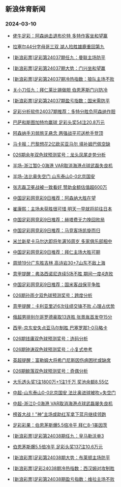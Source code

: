 ## 新浪体育新闻 
### 2024-03-10

+ [佬牛足彩：阿森纳击退布伦特 多特作客坐和望赢](https://sports.sina.com.cn/l/2024-03-09/doc-inamsqhy6495945.shtml)

+ [拉塞尔44分字母哥三双 湖人险胜雄鹿重回第九](https://sports.sina.com.cn/basketball/nba/2024-03-09/doc-inamsywr8007410.shtml)

+ [[新浪彩票]足彩第24037期任九：曼联主场防平](https://sports.sina.com.cn/l/2024-03-09/doc-inamrtcf8692750.shtml)

+ [[新浪彩票]足彩第24037期大势：门兴坐和望赢](https://sports.sina.com.cn/l/2024-03-09/doc-inamrtca7633698.shtml)

+ [[新浪彩票]足彩第24037期冷热指数：狼队主场不败](https://sports.sina.com.cn/l/2024-03-09/doc-inamrnvh2017223.shtml)

+ [关小刀任九：拜仁莱比锡做胆 伯恩茅斯门兴防冷](https://sports.sina.com.cn/l/2024-03-09/doc-inamtfet3933628.shtml)

+ [[新浪彩票]足彩第24037期盈亏指数：国米需防平](https://sports.sina.com.cn/l/2024-03-09/doc-inamrtck6961159.shtml)

+ [足彩分析软件24037期推荐：多特分胜负阿森纳作胆](https://sports.sina.com.cn/l/2024-03-09/doc-inamsqhv8225477.shtml)

+ [巴萨和斯图加特均赢球 足彩头奖54注20.8万元](https://sports.sina.com.cn/l/2024-03-09/doc-inamsqhu1445059.shtml)

+ [阿森纳手刃弱旅无悬念 两强战平可送枪手登顶](https://sports.sina.com.cn/l/2024-03-09/doc-inamqrrq8088149.shtml)

+ [马卡报：巴黎想花2亿欧买亚马尔 填补姆巴佩空缺](https://sports.sina.com.cn/g/laliga/2024-03-09/doc-inamtrun5946834.shtml)

+ [026期余年双色球预测奖号：龙头凤尾走势分析](https://sports.sina.com.cn/l/2024-03-09/doc-inamqvxq2254611.shtml)

+ [半场-浙江暂0-0海港 VAR取消海港点球武磊失良机](https://sports.sina.com.cn/china/j/2024-03-09/doc-inamtwaf7550624.shtml)

+ [半场-法比奥失空门 山东泰山0-0北京国安](https://sports.sina.com.cn/china/j/2024-03-09/doc-inamtwae0773422.shtml)

+ [张志磊卫冕战被一致看好 赞助金额估值超600万](https://sports.sina.com.cn/others/boxing/2024-03-09/doc-inamrtce1915534.shtml)

+ [中国足彩网竞彩9日推荐：阿森纳大胜在望](https://sports.sina.com.cn/l/2024-03-09/doc-inamtfep7890846.shtml)

+ [崔康熙：主场未获胜很可惜 明天一早就将前往日本](https://sports.sina.com.cn/china/j/2024-03-09/doc-inamtwae0781012.shtml)

+ [中国足彩网竞彩9日推荐：赫塔费无力挽回败局](https://sports.sina.com.cn/l/2024-03-09/doc-inamtfen1113996.shtml)

+ [中国足彩网竞彩9日推荐：马竞客场凯旋而归](https://sports.sina.com.cn/l/2024-03-09/doc-inamtfep7890643.shtml)

+ [米兰新星卡马尔达即将年满16周岁 多家俱乐部相中](https://sports.sina.com.cn/g/seriea/2024-03-09/doc-inamtruh0901756.shtml)

+ [中国足彩网竞彩9日推荐：拜仁主场大胜可期](https://sports.sina.com.cn/l/2024-03-09/doc-inamtfep7890370.shtml)

+ [周琦19分广东胜吉林 高诗岩30+7山东不敌上海](https://sports.sina.com.cn/basketball/cba/2024-03-09/doc-inamtwae0778242.shtml)

+ [意甲提醒：弗洛西诺尼连续5场不胜 期间一度4连败](https://sports.sina.com.cn/l/2024-03-09/doc-inamsywv4045004.shtml)

+ [中国足彩网竞彩9日推荐：国米客战保平争胜](https://sports.sina.com.cn/l/2024-03-09/doc-inamtfen1114427.shtml)

+ [026期孙雨夕双色球预测奖号：跨度分析](https://sports.sina.com.cn/l/2024-03-09/doc-inamqvxr9029809.shtml)

+ [意甲提醒：卡利亚里近6次往绩交锋不败 心理占优势](https://sports.sina.com.cn/l/2024-03-09/doc-inamsywv4044603.shtml)

+ [俄超男排别尔哥罗德豪取13连胜 张景胤首发夺15分](https://sports.sina.com.cn/others/volleyball/2024-03-09/doc-inamsiyw1566493.shtml)

+ [西甲-京东安失点亚马尔制胜 巴塞罗那1-0马略卡](https://sports.sina.com.cn/g/laliga/2024-03-09/doc-inamtfes6166594.shtml)

+ [026期钱庸双色球预测奖号：连码分析](https://sports.sina.com.cn/l/2024-03-09/doc-inamqvxq2253712.shtml)

+ [026期钟涛双色球预测奖号：小复式参考](https://sports.sina.com.cn/l/2024-03-09/doc-inamqvxn7992431.shtml)

+ [英超提醒：富勒姆大将希门尼斯因伤病困扰或缺席](https://sports.sina.com.cn/l/2024-03-09/doc-inamsywu6262915.shtml)

+ [026期鲸落双色球预测奖号：奇偶分析](https://sports.sina.com.cn/l/2024-03-09/doc-inamqvxu7320794.shtml)

+ [大乐透头奖1注1800万+1注1千万 奖池余额8.55亿](https://sports.sina.com.cn/l/2024-03-09/doc-inamtwak5829020.shtml)

+ [中超-山东泰山0-0北京国安 法比奥进球被吹+失空门](https://sports.sina.com.cn/china/j/2024-03-09/doc-inamtwam3606701.shtml)

+ [中超-浙江0-0海港 VAR取消海港点球武磊屡失良机](https://sports.sina.com.cn/china/j/2024-03-09/doc-inamtwae0778098.shtml)

+ [榜首大战！"神"主场或助红军拿下蓝月继续领跑](https://sports.sina.com.cn/l/2024-03-10/doc-inamqvxq2267276.shtml)

+ [足彩彩果：伯恩茅斯爆5.5倍冷平 拜仁8-1美因茨](https://sports.sina.com.cn/l/2024-03-10/doc-inamutfz3131021.shtml)

+ [[新浪彩票]足彩第24038期任九：皇马勒沃单3](https://sports.sina.com.cn/l/2024-03-10/doc-inamutfu0311018.shtml)

+ [伯恩茅斯爆5.5倍冷平 足彩头奖137注10.6万元](https://sports.sina.com.cn/l/2024-03-10/doc-inamutfz3131021.shtml)

+ [[新浪彩票]足彩第24038期大势：布莱顿主场防平](https://sports.sina.com.cn/l/2024-03-10/doc-inamutfu0310767.shtml)

+ [[新浪彩票]足彩24038期冷热指数：西汉姆对攻制胜](https://sports.sina.com.cn/l/2024-03-10/doc-inamutfy5351264.shtml)

+ [[新浪彩票]足彩第24038期盈亏指数：维拉主场不败](https://sports.sina.com.cn/l/2024-03-10/doc-inamutfu0311633.shtml)

